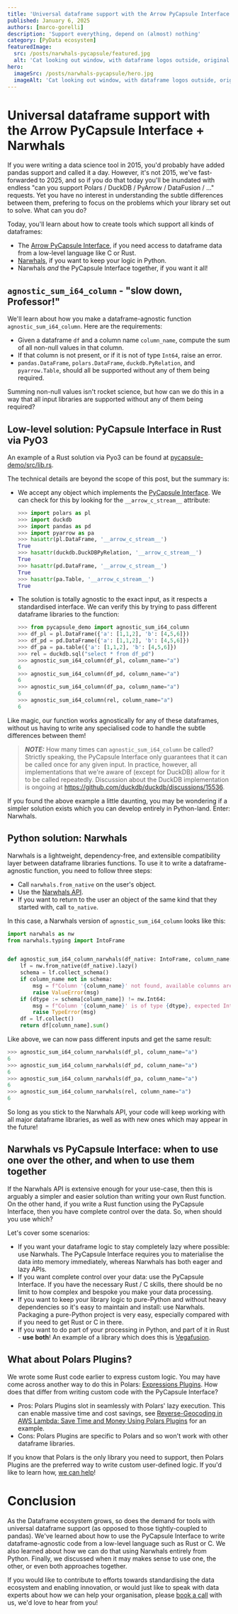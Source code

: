 ```yaml
---
title: 'Universal dataframe support with the Arrow PyCapsule Interface + Narwhals'
published: January 6, 2025
authors: [marco-gorelli]
description: 'Support everything, depend on (almost) nothing'
category: [PyData ecosystem]
featuredImage:
  src: /posts/narwhals-pycapsule/featured.jpg
  alt: 'Cat looking out window, with dataframe logos outside, original image by  Lucy Jackline https://unsplash.com/photos/a-cat-sitting-on-a-window-sill-looking-out-a-window-O896LIqr2vc'
hero:
  imageSrc: /posts/narwhals-pycapsule/hero.jpg
  imageAlt: 'Cat looking out window, with dataframe logos outside, original image by  Lucy Jackline https://unsplash.com/photos/a-cat-sitting-on-a-window-sill-looking-out-a-window-O896LIqr2vc'
---
```


# Universal dataframe support with the Arrow PyCapsule Interface + Narwhals

If you were writing a data science tool in 2015, you'd probably have
added pandas support and called it a day. However, it's not 2015, we've fast-forwarded to 2025,
and so if you do that today you'll be inundated with endless "can you support
Polars / DuckDB / PyArrow / DataFusion / ..." requests. Yet you have no interest in understanding
the subtle differences between them, prefering to focus on the problems which your library set
out to solve. What can you do?

Today, you'll learn about how to create tools which support all kinds of dataframes:

- The [Arrow PyCapsule Interface](https://arrow.apache.org/docs/format/CDataInterface/PyCapsuleInterface.html),
  if you need access to dataframe data from a low-level language like C or Rust.
- [Narwhals](https://github.com/narwhals-dev/narwhals), if you want to keep your logic in Python.
- Narwhals _and_ the PyCapsule Interface together, if you want it all!

## `agnostic_sum_i64_column` - "slow down, Professor!"

We'll learn about how you make a dataframe-agnostic function `agnostic_sum_i64_column`.
Here are the requirements:

- Given a dataframe `df` and a column name `column_name`, compute
  the sum of all non-null values in that column.
- If that column is not present, or if it is not of type `Int64`,
  raise an error.
- `pandas.DataFrame`, `polars.DataFrame`,
  `duckdb.PyRelation`, and `pyarrow.Table`, should all be supported without
  any of them being required.

Summing non-null values isn't rocket science, but how can we do this in a way that all
input libraries are supported without any of them being required?

## Low-level solution: PyCapsule Interface in Rust via PyO3

An example of a Rust solution via Pyo3 can be found at [pycapsule-demo/src/lib.rs](https://github.com/MarcoGorelli/pycapsule-demo/blob/6aad64be26ebbfc8526f26695544bfc6436e3266/src/lib.rs#L9-L56).

The technical details are beyond the scope of this post, but the summary is:

- We accept any object which implements the
  [PyCapsule Interface](https://arrow.apache.org/docs/format/CDataInterface/PyCapsuleInterface.html).
  We can check for this by looking for the `__arrow_c_stream__` attribute:

  ```python
  >>> import polars as pl
  >>> import duckdb
  >>> import pandas as pd
  >>> import pyarrow as pa
  >>> hasattr(pl.DataFrame, '__arrow_c_stream__')
  True
  >>> hasattr(duckdb.DuckDBPyRelation, '__arrow_c_stream__')
  True
  >>> hasattr(pd.DataFrame, '__arrow_c_stream__')
  True
  >>> hasattr(pa.Table, '__arrow_c_stream__')
  True
  ```
- The solution is totally agnostic to the exact input, as it respects a standardised interface.
  We can verify this by trying to pass different dataframe libraries to the function:

  ```python
  >>> from pycapsule_demo import agnostic_sum_i64_column
  >>> df_pl = pl.DataFrame({'a': [1,1,2], 'b': [4,5,6]})
  >>> df_pd = pd.DataFrame({'a': [1,1,2], 'b': [4,5,6]})
  >>> df_pa = pa.table({'a': [1,1,2], 'b': [4,5,6]})
  >>> rel = duckdb.sql("select * from df_pd")
  >>> agnostic_sum_i64_column(df_pl, column_name="a")
  6
  >>> agnostic_sum_i64_column(df_pd, column_name="a")
  6
  >>> agnostic_sum_i64_column(df_pa, column_name="a")
  6
  >>> agnostic_sum_i64_column(rel, column_name="a")
  6
  ```

Like magic, our function works agnostically for any of these dataframes,
without us having to write any specialised code to handle the subtle differences
between them!

> **_NOTE:_** How many times can `agnostic_sum_i64_column` be called? Strictly
> speaking, the PyCapsule Interface only guarantees that it can be called once for
> any given input. In practice, however, all implementations that we're aware of
> (except for DuckDB) allow for it to be called repeatedly. Discussion about the
> DuckDB implementation is ongoing at https://github.com/duckdb/duckdb/discussions/15536.

If you found the above example a little daunting, you may be wondering if a simpler
solution exists which you can develop entirely in Python-land. Enter: Narwhals.

## Python solution: Narwhals

Narwhals is a lightweight, dependency-free, and extensible compatibility layer between
dataframe libraries functions. To use it to write a dataframe-agnostic function,
you need to follow three steps:

- Call `narwhals.from_native` on the user's object.
- Use the [Narwhals API](https://narwhals-dev.github.io/narwhals/api-reference/).
- If you want to return to the user an object of the same kind that they started with,
  call `to_native`.

In this case, a Narwhals version of `agnostic_sum_i64_column` looks like this:

```python
import narwhals as nw
from narwhals.typing import IntoFrame


def agnostic_sum_i64_column_narwhals(df_native: IntoFrame, column_name: str) -> int:
    lf = nw.from_native(df_native).lazy()
    schema = lf.collect_schema()
    if column_name not in schema:
        msg = f"Column '{column_name}' not found, available columns are: {schema.names()}."
        raise ValueError(msg)
    if (dtype := schema[column_name]) != nw.Int64:
        msg = f"Column '{column_name}' is of type {dtype}, expected Int64"
        raise TypeError(msg)
    df = lf.collect()
    return df[column_name].sum()
```

Like above, we can now pass different inputs and get the same result:
```python
>>> agnostic_sum_i64_column_narwhals(df_pl, column_name="a")
6
>>> agnostic_sum_i64_column_narwhals(df_pd, column_name="a")
6
>>> agnostic_sum_i64_column_narwhals(df_pa, column_name="a")
6
>>> agnostic_sum_i64_column_narwhals(rel, column_name="a")
6
```

So long as you stick to the Narwhals API, your code will keep working with all major dataframe libraries,
as well as with new ones which may appear in the future!

## Narwhals vs PyCapsule Interface: when to use one over the other, and when to use them together

If the Narwhals API is extensive enough for your use-case, then this is arguably
a simpler and easier solution than writing your own Rust function. On the other hand,
if you write a Rust function using the PyCapsule Interface, then you have complete
control over the data. So, when should you use which?

Let's cover some scenarios:

- If you want your dataframe logic to stay completely lazy where possible: use Narwhals.
  The PyCapsule Interface requires you to materialise the data into memory immediately,
  whereas Narwhals has both eager and lazy APIs.
- If you want complete control over your data: use the
  PyCapsule Interface. If you have the necessary Rust / C skills, there should be no limit
  to how complex and bespoke you make your data processing.
- If you want to keep your library logic to pure-Python and without heavy dependencies so
  it's easy to maintain and install: use Narwhals. Packaging a pure-Python project is very
  easy, especially compared with if you need to get Rust or C in there.
- If you want to do part of your processing in Python, and part of it in Rust - **use both**!
  An example of a library which does this is [Vegafusion](https://vegafusion.io/).

## What about Polars Plugins?

We wrote some Rust code earlier to express custom logic. You may have come across another way
to do this in Polars: [Expressions Plugins](https://marcogorelli.github.io/polars-plugins-tutorial/).
How does that differ from writing custom code with the PyCapsule Interface?

- Pros: Polars Plugins slot in seamlessly with Polars' lazy execution. This can enable massive
  time and cost savings, see [Reverse-Geocoding in AWS Lambda: Save Time and Money Using Polars Plugins](https://quansight.com/post/reverse-geocoding-aws-lambda-using-polars-plugin/)
  for an example.
- Cons: Polars Plugins are specific to Polars and so won't work with other dataframe libraries.

If you know that Polars is the only library you need to support, then Polars Plugins are the preferred
way to write custom user-defined logic. If you'd like to learn how, [we can help](https://quansight.com/about-us/#bookacallform)!

# Conclusion

As the Dataframe ecosystem grows, so does the demand for tools with universal dataframe
support (as opposed to those tightly-coupled to pandas). We've learned about how to use
the PyCapsule Interface to write dataframe-agnostic code from a low-level language such
as Rust or C. We also learned about how we can do that using Narwhals entirely from
Python. Finally, we discussed when it may makes sense to use one, the other, or even both
approaches together.

If you would like to contribute to efforts towards standardising the data ecosystem and
enabling innovation, or would just like to speak with data experts about how we can help
your organisation, please [book a call](https://quansight.com/about-us/#bookacallform)
with us, we'd love to hear from you!
